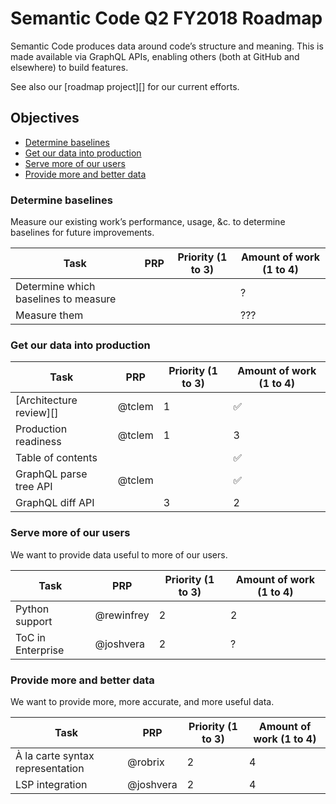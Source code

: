 # Semantic Code Q2 FY2018 Roadmap

Semantic Code produces data around code’s structure and meaning. This is made available via GraphQL APIs, enabling others (both at GitHub and elsewhere) to build features.

See also our [roadmap project][] for our current efforts.


## Objectives

- [Determine baselines](#determine-baselines)
- [Get our data into production](#get-our-data-into-production)
- [Serve more of our users](#serve-more-of-our-users)
- [Provide more and better data](#provide-more-and-better-data)

### Determine baselines

Measure our existing work’s performance, usage, &c. to determine baselines for future improvements.

Task                                 | PRP | Priority (1 to 3) | Amount of work (1 to 4)
----                                 | --- | ----------------- | -----------------------
Determine which baselines to measure |     |                   | ?
Measure them                         |     |                   | ???


### Get our data into production

Task                    | PRP    | Priority (1 to 3) | Amount of work (1 to 4)
----                    | ---    | ----------------- | -----------------------
[Architecture review][] | @tclem | 1                 | ✅
Production readiness    | @tclem | 1                 | 3
Table of contents       |        |                   | ✅
GraphQL parse tree API  | @tclem |                   | ✅
GraphQL diff API        |        | 3                 | 2


### Serve more of our users

We want to provide data useful to more of our users.

Task              | PRP        | Priority (1 to 3) | Amount of work (1 to 4)
----              | ---        | ----------------- | -----------------------
Python support    | @rewinfrey | 2                 | 2
ToC in Enterprise | @joshvera  | 2                 | ?


### Provide more and better data

We want to provide more, more accurate, and more useful data.

Task                             | PRP       | Priority (1 to 3) | Amount of work (1 to 4)
----                             | ---       | ----------------- | -----------------------
À la carte syntax representation | @robrix   | 2                 | 4
LSP integration                  | @joshvera | 2                 | 4
